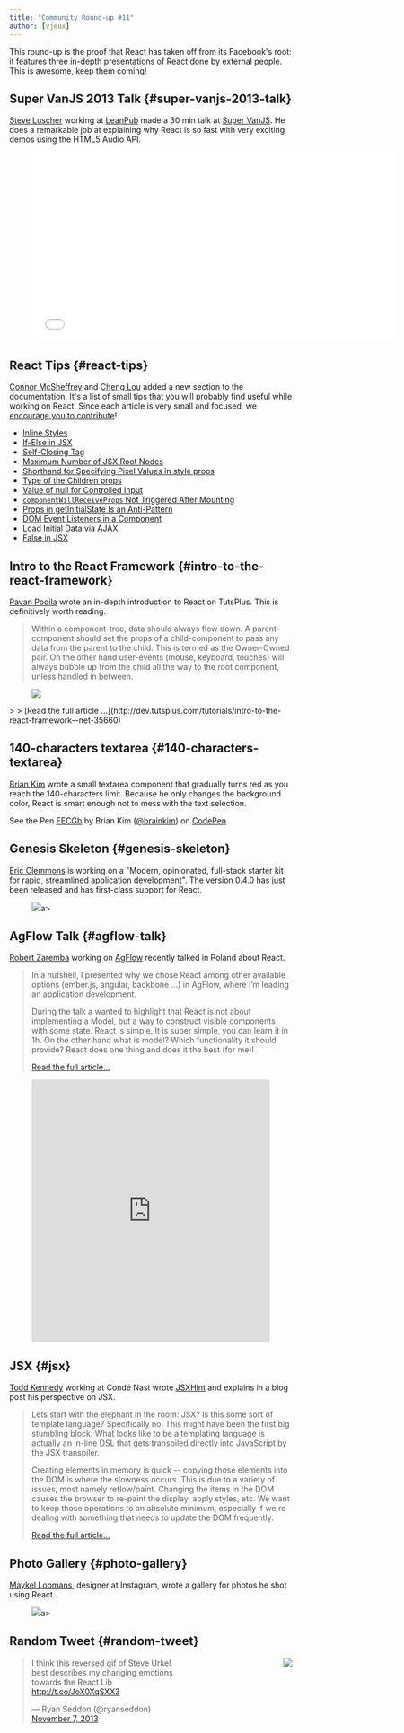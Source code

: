 ```yaml
---
title: "Community Round-up #11"
author: [vjeux]
---
```


This round-up is the proof that React has taken off from its Facebook's root: it features three in-depth presentations of React done by external people. This is awesome, keep them coming!

## Super VanJS 2013 Talk {#super-vanjs-2013-talk}

[Steve Luscher](https://github.com/steveluscher) working at [LeanPub](https://leanpub.com/) made a 30 min talk at [Super VanJS](https://twitter.com/vanjs). He does a remarkable job at explaining why React is so fast with very exciting demos using the HTML5 Audio API.

<figure><iframe width="650" height="338" src="//www.youtube-nocookie.com/embed/1OeXsL5mr4g" frameborder="0" allowfullscreen></iframe></figure>


## React Tips {#react-tips}

[Connor McSheffrey](http://connormcsheffrey.com/) and [Cheng Lou](https://github.com/chenglou) added a new section to the documentation. It's a list of small tips that you will probably find useful while working on React. Since each article is very small and focused, we [encourage you to contribute](/tips/introduction.html)!

- [Inline Styles](/tips/inline-styles.html)
- [If-Else in JSX](/tips/if-else-in-JSX.html)
- [Self-Closing Tag](/tips/self-closing-tag.html)
- [Maximum Number of JSX Root Nodes](/tips/maximum-number-of-jsx-root-nodes.html)
- [Shorthand for Specifying Pixel Values in style props](/tips/style-props-value-px.html)
- [Type of the Children props](/tips/children-props-type.html)
- [Value of null for Controlled Input](/tips/controlled-input-null-value.html)
- [`componentWillReceiveProps` Not Triggered After Mounting](/tips/componentWillReceiveProps-not-triggered-after-mounting.html)
- [Props in getInitialState Is an Anti-Pattern](/tips/props-in-getInitialState-as-anti-pattern.html)
- [DOM Event Listeners in a Component](/tips/dom-event-listeners.html)
- [Load Initial Data via AJAX](/tips/initial-ajax.html)
- [False in JSX](/tips/false-in-jsx.html)


## Intro to the React Framework {#intro-to-the-react-framework}

[Pavan Podila](http://blog.pixelingene.com/) wrote an in-depth introduction to React on TutsPlus. This is definitively worth reading.

> Within a component-tree, data should always flow down. A parent-component should set the props of a child-component to pass any data from the parent to the child. This is termed as the Owner-Owned pair. On the other hand user-events (mouse, keyboard, touches) will always bubble up from the child all the way to the root component, unless handled in between.
<figure><a href="http://dev.tutsplus.com/tutorials/intro-to-the-react-framework--net-35660"><img src="../images/blog/tutsplus.png" /></a></figure>
>
> [Read the full article ...](http://dev.tutsplus.com/tutorials/intro-to-the-react-framework--net-35660)


## 140-characters textarea {#140-characters-textarea}

[Brian Kim](https://github.com/brainkim) wrote a small textarea component that gradually turns red as you reach the 140-characters limit. Because he only changes the background color, React is smart enough not to mess with the text selection.

<p data-height="178" data-theme-id="0" data-slug-hash="FECGb" data-user="brainkim" data-default-tab="result" class='codepen'>See the Pen <a href='http://codepen.io/brainkim/pen/FECGb'>FECGb</a> by Brian Kim (<a href='http://codepen.io/brainkim'>@brainkim</a>) on <a href='http://codepen.io'>CodePen</a></p>
<script async src="//codepen.io/assets/embed/ei.js"></script>


## Genesis Skeleton {#genesis-skeleton}

[Eric Clemmons](https://ericclemmons.github.io/) is working on a "Modern, opinionated, full-stack starter kit for rapid, streamlined application development". The version 0.4.0 has just been released and has first-class support for React.
<figure><a href="http://genesis-skeleton.com/"><img src="../images/blog/genesis_skeleton.png" /></a>a></figure>


## AgFlow Talk {#agflow-talk}

[Robert Zaremba](http://rz.scale-it.pl/) working on [AgFlow](http://www.agflow.com/) recently talked in Poland about React.

> In a nutshell, I presented why we chose React among other available options (ember.js, angular, backbone ...) in AgFlow, where I’m leading an application development.
>
> During the talk a wanted to highlight that React is not about implementing a Model, but a way to construct visible components with some state. React is simple. It is super simple, you can learn it in 1h. On the other hand what is model? Which functionality it should provide? React does one thing and does it the best (for me)!
>
> [Read the full article...](http://rz.scale-it.pl/2013/10/20/frontend_components_in_react.html)

<figure><iframe src="https://docs.google.com/presentation/d/1JSFbjCuuexwOHCeHWBMNRIJdyfD2Z0ZQwX65WOWkfaI/embed?start=false" frameborder="0" width="100%" height="468" allowfullscreen="true" mozallowfullscreen="true" webkitallowfullscreen="true"> </iframe></figure>


## JSX {#jsx}

[Todd Kennedy](http://tck.io/) working at Cond&eacute; Nast wrote [JSXHint](https://github.com/CondeNast/JSXHint) and explains in a blog post his perspective on JSX.

> Lets start with the elephant in the room: JSX?
> Is this some sort of template language? Specifically no. This might have been the first big stumbling block. What looks like to be a templating language is actually an in-line DSL that gets transpiled directly into JavaScript by the JSX transpiler.
>
> Creating elements in memory is quick -- copying those elements into the DOM is where the slowness occurs. This is due to a variety of issues, most namely reflow/paint. Changing the items in the DOM causes the browser to re-paint the display, apply styles, etc. We want to keep those operations to an absolute minimum, especially if we're dealing with something that needs to update the DOM frequently.
>
> [Read the full article...](http://tck.io/posts/jsxhint_and_react.html)


## Photo Gallery {#photo-gallery}

[Maykel Loomans](http://miekd.com/), designer at Instagram, wrote a gallery for photos he shot using React.
<figure><a href="http://photos.miekd.com/xoxo2013/"><img src="../images/blog/xoxo2013.png" /></a>a></figure>


## Random Tweet {#random-tweet}

<img src="../images/blog/steve_reverse.gif" style="float: right;" />
<div style="width: 320px;"><blockquote class="twitter-tweet"><p>I think this reversed gif of Steve Urkel best describes my changing emotions towards the React Lib <a href="http://t.co/JoX0XqSXX3">http://t.co/JoX0XqSXX3</a></p>&mdash; Ryan Seddon (@ryanseddon) <a href="https://twitter.com/ryanseddon/statuses/398572848802852864">November 7, 2013</a></blockquote></div>
